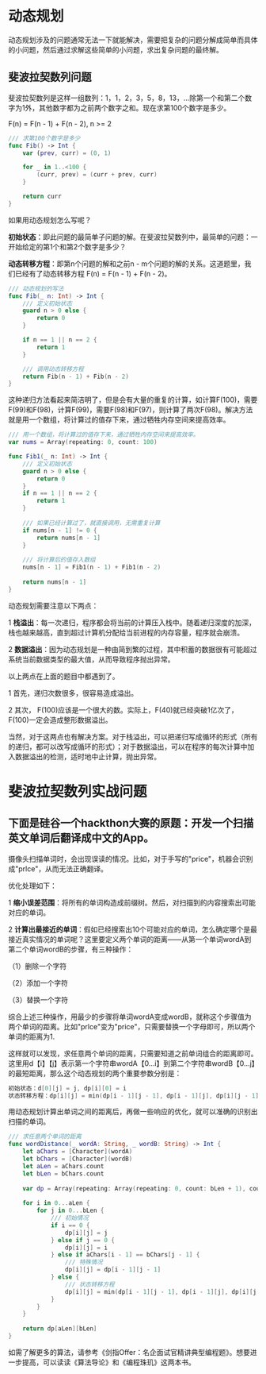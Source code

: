 # 动态规划

动态规划涉及的问题通常无法一下就能解决，需要把复杂的问题分解成简单而具体的小问题，然后通过求解这些简单的小问题，求出复杂问题的最终解。

## 斐波拉契数列问题

斐波拉契数列是这样一组数列：1，1，2，3，5，8，13，...除第一个和第二个数字为1外，其他数字都为之前两个数字之和。现在求第100个数字是多少。

F(n) = F(n - 1) + F(n - 2), n >= 2

```swift
/// 求第100个数字是多少
func Fib() -> Int {
	var (prev, curr) = (0, 1)

   	for _ in 1..<100 {
		(curr, prev) = (curr + prev, curr)
   	}

   	return curr
}
```

如果用动态规划怎么写呢？

**初始状态**：即此问题的最简单子问题的解。在斐波拉契数列中，最简单的问题：一开始给定的第1个和第2个数字是多少？

**动态转移方程**：即第n个问题的解和之前n - m个问题的解的关系。这道题里，我们已经有了动态转移方程 F(n) = F(n - 1) + F(n - 2)。

```swift
/// 动态规划的写法
func Fib(_ n: Int) -> Int {
    /// 定义初始状态
    guard n > 0 else {
        return 0
    }

    if n == 1 || n == 2 {
        return 1
    }

    /// 调用动态转移方程
    return Fib(n - 1) + Fib(n - 2)
}
```

这种递归方法看起来简洁明了，但是会有大量的重复的计算，如计算F(100)，需要F(99)和F(98)，计算F(99)，需要F(98)和F(97)，则计算了两次F(98)。解决方法就是用一个数组，将计算过的值存下来，通过牺牲内存空间来提高效率。

```swift
/// 用一个数组，将计算过的值存下来，通过牺牲内存空间来提高效率。
var nums = Array(repeating: 0, count: 100)

func Fib1(_ n: Int) -> Int {
    /// 定义初始状态
    guard n > 0 else {
        return 0
    }
    if n == 1 || n == 2 {
        return 1
    }
    
    /// 如果已经计算过了，就直接调用，无需重复计算
    if nums[n - 1] != 0 {
        return nums[n - 1]
    }
    
    /// 将计算后的值存入数组
    nums[n - 1] = Fib1(n - 1) + Fib1(n - 2)
    
    return nums[n - 1]
}
```

动态规划需要注意以下两点：

1 **栈溢出**：每一次递归，程序都会将当前的计算压入栈中。随着递归深度的加深，栈也越来越高，直到超过计算机分配给当前进程的内存容量，程序就会崩溃。

2 **数据溢出**：因为动态规划是一种由简到繁的过程，其中积蓄的数据很有可能超过系统当前数据类型的最大值，从而导致程序抛出异常。

以上两点在上面的题目中都遇到了。

1 首先，递归次数很多，很容易造成溢出。

2 其次， F(100)应该是一个很大的数。实际上，F(40)就已经突破1亿次了，F(100)一定会造成整形数据溢出。

当然，对于这两点也有解决方案。对于栈溢出，可以把递归写成循环的形式（所有的递归，都可以改写成循环的形式）；对于数据溢出，可以在程序的每次计算中加入数据溢出的检测，适时地中止计算，抛出异常。

# 斐波拉契数列实战问题

## 下面是硅谷一个hackthon大赛的原题：开发一个扫描英文单词后翻译成中文的App。

摄像头扫描单词时，会出现误读的情况。比如，对于手写的"price"，机器会识别成"prlce"，从而无法正确翻译。

优化处理如下：

1 **缩小误差范围**：将所有的单词构造成前缀树。然后，对扫描到的内容搜索出可能对应的单词。

2 **计算出最接近的单词**：假如已经搜索出10个可能对应的单词，怎么确定哪个是最接近真实情况的单词呢？这里要定义两个单词的距离——从第一个单词wordA到第二个单词wordB的步骤，有三种操作：

（1）删除一个字符

（2）添加一个字符

（3）替换一个字符

综合上述三种操作，用最少的步骤将单词wordA变成wordB，就称这个步骤值为两个单词的距离。比如"prlce"变为"price"，只需要替换一个字母即可，所以两个单词的距离为1.

这样就可以发现，求任意两个单词的距离，只需要知道之前单词组合的距离即可。这里用d【i】【j】表示第一个字符串wordA【0…i】到第二个字符串wordB【0…j】的最短距离，那么这个动态规划的两个重要参数分别是：

```swift
初始状态：d[0][j] = j, dp[i][0] = i
状态转移方程：dp[i][j] = min(dp[i - 1][j - 1], dp[i - 1][j], dp[i][j - 1]) + 1
```

用动态规划计算出单词之间的距离后，再做一些响应的优化，就可以准确的识别出扫描的单词。

```swift
/// 求任意两个单词的距离
func wordDistance(_ wordA: String, _ wordB: String) -> Int {
    let aChars = [Character](wordA)
    let bChars = [Character](wordB)
    let aLen = aChars.count
    let bLen = bChars.count
    
    var dp = Array(repeating: Array(repeating: 0, count: bLen + 1), count: aLen + 1)
    
    for i in 0...aLen {
        for j in 0...bLen {
            /// 初始情况
            if i == 0 {
                dp[i][j] = j
            } else if j == 0 {
                dp[i][j] = i
            } else if aChars[i - 1] == bChars[j - 1] {
                /// 特殊情况
                dp[i][j] = dp[i - 1][j - 1]
            } else {
                /// 状态转移方程
                dp[i][j] = min(dp[i - 1][j - 1], dp[i - 1][j], dp[i][j - 1]) + 1
            }
        }
    }
    
    return dp[aLen][bLen]
}
```

如需了解更多的算法，请参考《剑指Offer：名企面试官精讲典型编程题》。想要进一步提高，可以读读《算法导论》和《编程珠玑》这两本书。